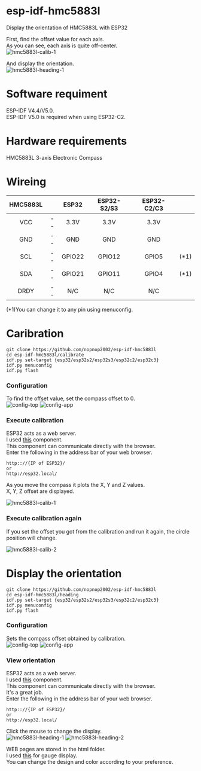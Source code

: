 # esp-idf-hmc5883l
Display the orientation of HMC5883L with ESP32

First, find the offset value for each axis.   
As you can see, each axis is quite off-center.   
![hmc5883l-calib-1](https://user-images.githubusercontent.com/6020549/232182195-a9fb53d5-d6fc-4382-9a82-28cdb911a82d.jpg)

And display the orientation.   
![hmc5883l-heading-1](https://user-images.githubusercontent.com/6020549/232182731-8f6870b9-8ce6-4d14-a39c-34c1a8123ef7.jpg)

# Software requiment
ESP-IDF V4.4/V5.0.   
ESP-IDF V5.0 is required when using ESP32-C2.   


# Hardware requirements
HMC5883L 3-axis Electronic Compass   


# Wireing
|HMC5883L||ESP32|ESP32-S2/S3|ESP32-C2/C3||
|:-:|:-:|:-:|:-:|:-:|:-:|
|VCC|--|3.3V|3.3V|3.3V||
|GND|--|GND|GND|GND||
|SCL|--|GPIO22|GPIO12|GPIO5|(*1)|
|SDA|--|GPIO21|GPIO11|GPIO4|(*1)|
|DRDY|--|N/C|N/C|N/C||

(*1)You can change it to any pin using menuconfig.   


# Caribration

```
git clone https://github.com/nopnop2002/esp-idf-hmc5883l
cd esp-idf-hmc5883l/calibrate
idf.py set-target {esp32/esp32s2/esp32s3/esp32c2/esp32c3}
idf.py menuconfig
idf.py flash
```


### Configuration   
To find the offset value, set the compass offset to 0.   
![config-top](https://user-images.githubusercontent.com/6020549/232182279-d0e97cef-1f45-4f86-9d71-b5c16fe77ebf.jpg)
![config-app](https://user-images.githubusercontent.com/6020549/232182280-c2ddc0bc-f2c2-462f-a6f2-d8a6e9664344.jpg)

### Execute calibration   
ESP32 acts as a web server.   
I used [this](https://github.com/Molorius/esp32-websocket) component.   
This component can communicate directly with the browser.   
Enter the following in the address bar of your web browser.   
```
http:://{IP of ESP32}/
or
http://esp32.local/
```

As you move the compass it plots the X, Y and Z values.   
X, Y, Z offset are displayed.   

![hmc5883l-calib-1](https://user-images.githubusercontent.com/6020549/232182195-a9fb53d5-d6fc-4382-9a82-28cdb911a82d.jpg)

### Execute calibration again   
If you set the offset you got from the calibration and run it again, the circle position will change.   

![hmc5883l-calib-2](https://user-images.githubusercontent.com/6020549/232182196-d71d4259-d06d-4207-a8a0-92eab2f3b20e.jpg)




# Display the orientation   



```
git clone https://github.com/nopnop2002/esp-idf-hmc5883l
cd esp-idf-hmc5883l/heading
idf.py set-target {esp32/esp32s2/esp32s3/esp32c2/esp32c3}
idf.py menuconfig
idf.py flash
```


### Configuration   
Sets the compass offset obtained by calibration.   
![config-top](https://user-images.githubusercontent.com/6020549/229249348-21ca8f80-e976-4ddb-8bca-435c475a3290.jpg)
![config-app](https://user-images.githubusercontent.com/6020549/229249346-0da21399-9640-4708-bdb6-beed7549d55a.jpg)


### View orientation   
ESP32 acts as a web server.   
I used [this](https://github.com/Molorius/esp32-websocket) component.   
This component can communicate directly with the browser.   
It's a great job.   
Enter the following in the address bar of your web browser.   
```
http:://{IP of ESP32}/
or
http://esp32.local/
```

Click the mouse to change the display.   
![hmc5883l-heading-1](https://user-images.githubusercontent.com/6020549/232182731-8f6870b9-8ce6-4d14-a39c-34c1a8123ef7.jpg)
![hmc5883l-heading-2](https://user-images.githubusercontent.com/6020549/232182732-710a315a-c8bc-406b-b39a-d050e84b6a26.jpg)

WEB pages are stored in the html folder.   
I used [this](https://canvas-gauges.com/) for gauge display.   
You can change the design and color according to your preference.   

